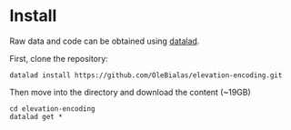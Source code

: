 # Install
Raw data and code can be obtained using [datalad](https://handbook.datalad.org/en/latest/intro/installation.html).

First, clone the repository:
```
datalad install https://github.com/OleBialas/elevation-encoding.git
```
Then move into the directory and download the content (~19GB)
```
cd elevation-encoding
datalad get *
```
